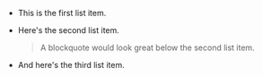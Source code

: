 *   This is the first list item.
*   Here's the second list item.

    > A blockquote would look great below the second list item.

*   And here's the third list item.